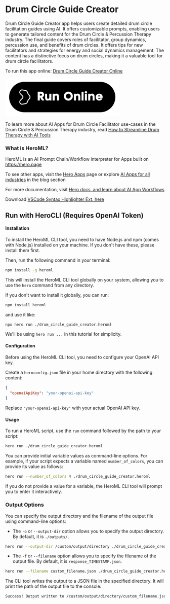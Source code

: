 # Drum Circle Guide Creator

Drum Circle Guide Creator app helps users create detailed drum circle facilitation guides using AI. It offers customizable prompts, enabling users to generate tailored content for the Drum Circle & Percussion Therapy industry. The final guide covers roles of facilitator, group dynamics, percussion use, and benefits of drum circles. It offers tips for new facilitators and strategies for energy and social dynamics management. The content has a distinctive focus on drum circles, making it a valuable tool for drum circle facilitators.

To run this app online: [Drum Circle Guide Creator Online](https://hero.page/app/drum-circle-guide-creator-tailored-drum-circle-facilitation-guide/xNJnehoUzaJNPZTrW4sg)

[![Run Drum Circle Guide Creator Online](/assets/run.svg)](https://hero.page/app/drum-circle-guide-creator-tailored-drum-circle-facilitation-guide/xNJnehoUzaJNPZTrW4sg)

To learn more about AI Apps for Drum Circle Facilitator use-cases in the Drum Circle & Percussion Therapy industry, read [How to Streamline Drum Therapy with AI Tools](https://hero.page/blog/ai/drum-circle-and-percussion-therapy/how-to-streamline-drum-therapy-with-ai-tools/170841)

### What is HeroML?
HeroML is an AI Prompt Chain/Workflow interpreter for Apps built on https://hero.page 

To see other apps, visit the [Hero Apps](https://hero.page/apps) page or explore [AI Apps for all industries](https://hero.page/blog) in the blog section

For more documentation, visit [Hero docs, and learn about AI App Workflows](https://hero.page/tutorials/introduction-to-heroml)

Download [VSCode Syntax Highlighter Ext. here](https://marketplace.visualstudio.com/items?itemName=hero-page.heroml)

## Run with HeroCLI (Requires OpenAI Token)

#### Installation

To install the HeroML CLI tool, you need to have Node.js and npm (comes with Node.js) installed on your machine. If you don't have these, please install them first. 

Then, run the following command in your terminal:

```bash
npm install -g heroml
```

This will install the HeroML CLI tool globally on your system, allowing you to use the `hero` command from any directory.

If you don't want to install it globally, you can run:

```bash
npm install heroml
```

and use it like:

```bash
npx hero run ./drum_circle_guide_creator.heroml
```

We'll be using `hero run ...` in this tutorial for simplicity.

#### Configuration

Before using the HeroML CLI tool, you need to configure your OpenAI API key. 

Create a `heroconfig.json` file in your home directory with the following content:

```json
{
  "openaiApiKey": "your-openai-api-key"
}
```

Replace `"your-openai-api-key"` with your actual OpenAI API key.

#### Usage

To run a HeroML script, use the `run` command followed by the path to your script:

```bash
hero run ./drum_circle_guide_creator.heroml
```

You can provide initial variable values as command-line options. For example, if your script expects a variable named `number_of_colors`, you can provide its value as follows:

```bash
hero run --number_of_colors 4 ./drum_circle_guide_creator.heroml
```

If you do not provide a value for a variable, the HeroML CLI tool will prompt you to enter it interactively.

### Output Options

You can specify the output directory and the filename of the output file using command-line options:

- The `-o` or `--output-dir` option allows you to specify the output directory. By default, it is `./outputs/`.

```bash
hero run --output-dir /custom/output/directory ./drum_circle_guide_creator.heroml
```

- The `-f` or `--filename` option allows you to specify the filename of the output file. By default, it is `response_TIMESTAMP.json`.

```bash
hero run --filename custom_filename.json ./drum_circle_guide_creator.heroml
```

The CLI tool writes the output to a JSON file in the specified directory. It will print the path of the output file to the console:

```bash
Success! Output written to /custom/output/directory/custom_filename.json
```

